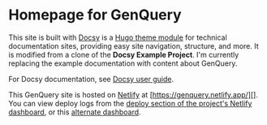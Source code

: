 # Homepage for GenQuery

This site is built with [Docsy][] is a [Hugo theme module][] for technical
documentation sites, providing easy site navigation, structure, and more. It is
modified from a clone of the **Docsy Example Project**. I'm currently replacing
the example documentation with content about GenQuery.

For Docsy documentation, see [Docsy user guide][].

This GenQuery site is hosted on [Netlify][] at
[https://genquery.netlify.app/][]. You can view deploy logs from the [deploy
section of the project's Netlify dashboard][deploys], or this [alternate
dashboard][].

[alternate dashboard]: https://app.netlify.com/sites/goldydocs/deploys
[deploys]: https://app.netlify.com/sites/docsy-example/deploys
[Docsy user guide]: https://docsy.dev/docs
[Docsy]: https://github.com/google/docsy
[example.docsy.dev]: https://example.docsy.dev
[Hugo theme module]:
  https://gohugo.io/hugo-modules/use-modules/#use-a-module-for-a-theme
[Netlify]: https://netlify.com
[Docker Compose documentation]: https://docs.docker.com/compose/gettingstarted/

